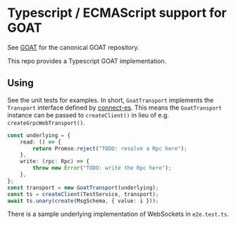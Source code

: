 # Typescript / ECMAScript support for GOAT

See [GOAT](https://github.com/neat-no/goat) for the canonical GOAT repository.

This repo provides a Typescript GOAT implementation.

## Using

See the unit tests for examples. In short, `GoatTransport` implements the `Transport` interface defined by [connect-es](https://github.com/connectrpc/connect-es). This means the `GoatTransport` instance can be passed to `createClient()` in lieu of e.g. `createGrpcWebTransport()`.

```typescript
const underlying = {
    read: () => {
        return Promse.reject("TODO: resolve a Rpc here");
    },
    write: (rpc: Rpc) => {
        throw new Error("TODO: write the Rpc here");
    },
};
const transport = new GoatTransport(underlying);
const ts = createClient(TestService, transport);
await ts.unary(create(MsgSchema, { value: i }));
```

There is a sample underlying implementation of WebSockets in `e2e.test.ts`.